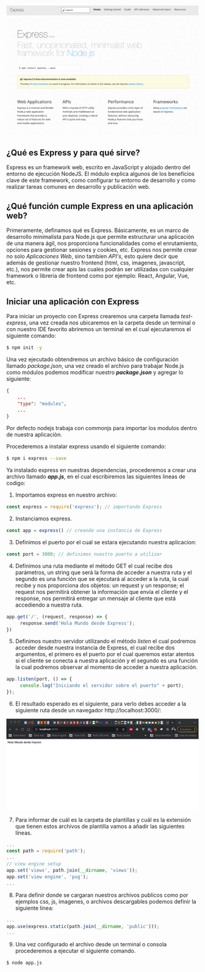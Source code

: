 ![express](./assets/express.png)

## ¿Qué es Express y para qué sirve?

Express es un framework web, escrito en JavaScript y alojado dentro del entorno de ejecución NodeJS. El módulo explica algunos de los beneficios clave de este framework, como configurar tu entorno de desarrollo y como realizar tareas comunes en desarrollo y publicación web.

## ¿Qué función cumple Express en una aplicación web?

Primeramente, definamos qué es Express. Básicamente, es un marco de desarrollo minimalista para Node.js que permite estructurar una aplicación de una manera ágil, nos proporciona funcionalidades como el enrutamiento, opciones para gestionar sesiones y cookies, etc. Express nos permite crear no solo *Aplicaciones Web*, sino tambíen *API's*, esto quiere decir que además de gestionar nuestro frontend (html, css, imagenes, javascript, etc.), nos permite crear apis las cuales podrán ser utilizadas con cualquier framework o librería de frontend como por ejemplo: React, Angular, Vue, etc.

## Iniciar una aplicación con Express

Para iniciar un proyecto con Express crearemos una carpeta llamada *test-express*, una vez creada nos ubicaremos en la carpeta desde un terminal o con nuestro IDE favorito abriremos un terminal en el cual ejecutaremos el siguiente comando:

```bash
$ npm init -y
```

Una vez ejecutado obtendremos un archivo básico de configuración llamado *package.json*, una vez creado el archivo para trabajar Node.js como módulos podemos modificar nuestro ***package.json*** y agregar lo siguiente:

```json
{
    ...
    "type": "modules",
    ...
}
```

Por defecto nodejs trabaja con commonjs para importar los modulos dentro de nuestra aplicaciòn.

Procederemos a instalar express usando el siguiente comando:

```bash
$ npm i express --save
```

Ya instalado express en nuestras dependencias, procederemos a crear una archivo llamado ***app.js***, en el cual escribiremos las siguientes lineas de codigo:

1. Importamos express en nuestro archivo:

```javascript
const express = require('express'); // importando Express
```
       
2. Instanciamos express.

```javascript
const app = express() // creando una instancia de Express
```

3. Definimos el puerto por el cual se estara ejecutando nuestra aplicacion:

```javascript
const port = 3000; // definimos nuestro puerto a utilizar
```

4. Definimos una ruta mediante el método GET el cual recibe dos parámetros, un string que será la forma de acceder a nuestra ruta y el segundo es una función que se ejecutará al acceder a la ruta, la cual recibe y nos proporciona dos objetos: un request y un response; el request nos permitirá obtener la información que envía el cliente y el response, nos permitirá entregar un mensaje al cliente que está accediendo a nuestra ruta.

```javascript
app.get('/', (request, response) => {
     response.send('Hola Mundo desde Express');
})
```

5. Definimos nuestro servidor utilizando el método *listen* el cual podremos acceder desde nuestra instancia de Express, el cual recibe dos argumentos, el primero es el puerto por el cual queremos estar atentos si el cliente se conecta a nuestra aplicación y el segundo es una función la cual podremos observar al momento de acceder a nuestra aplicación.

```javascript
app.listen(port, () => {
     console.log("Iniciando el servidor sobre el puerto" + port);
});
```

6. El resultado esperado es el siguiente, para verlo debes acceder a la siguiente ruta desde un navegador http://localhost:3000/:

![preview](./assets/express-output.png)

7. Para informar de cuál es la carpeta de plantillas y cuál es la extensión que tienen estos archivos de plantilla vamos a añadir las siguientes líneas.

```javascript
...
const path = require('path');        
...
// view engine setup
app.set('views', path.join(__dirname, 'views'));
app.set('view engine', 'pug');
...
```

8. Para definir donde se cargaran nuestros archivos publicos como por ejemplos css, js, imagenes, o archivos descargables podemos definir la siguiente línea:

```javascript
...
app.use(express.static(path.join(__dirname, 'public')));
...
```

9. Una vez configurado el archivo desde un terminal o consola procederemos a ejecutar el siguiente comando.

```bash
$ node app.js
```




